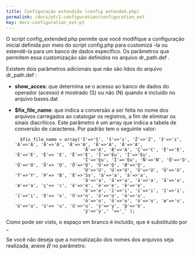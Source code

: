 ```yaml
---
title: Configuração estendida (config extended.php)
permalink: /docs/pt/1-configuration/configuration_ext
key: docs-configuration_ext-pt
---
```



O script config_extended.php permite que você modifique a configuração inicial definida por meio do script config.php para customizá -la ou estendê-la para um banco de dados específico. Os parâmetros que permitem essa customização são definidos no arquivo dr_path.def .

Existem dois parâmetros adicionais que não são lidos do arquivo dr_path.def :

- **show_acces**: que determina se o acesso ao banco de dados do operador (acesso) é mostrado (S) ou não (N) quando é incluído no arquivo bases.dat
- **$fix_file_name**: que indica a conversão a ser feita no nome dos arquivos carregados ao catalogar os registros, a fim de eliminar os sinais diacríticos. Este parâmetro é um array que indica a tabela de conversão de caracteres. Por padrão tem o seguinte valor:


        $fix_file_name = array('Š'=>'S', 'š'=>'s', 'Ž'=>'Z', 'ž'=>'z', 'À'=>'A', 'Á'=>'A', 'Â'=>'A', 'Ã'=>'A', 'Ä'=>'A',
                                'Å'=>'A', 'Æ'=>'A', 'Ç'=>'C', 'È'=>'E', 'É'=>'E', 'Ê'=> 'E', 'Ë'=>'E', 'Ì'=>'Eu', 'Í'=>'Eu',
                                'Î'=>'Eu', 'Ï'=>'Eu', 'Ñ'=>'N', 'Ò'=>'O', 'Ó'=>'O', 'Ô'=> 'O', 'Õ'=>'O', 'Ö'=>'O', 'Ø'=>'O',
                                'Ù'=>'U', 'Ú'=>'U', 'Û'=>'U', 'Ü'=>'U', 'Ý'=>'Y', 'Þ'=> 'B', 'ß'=>'Ss', 'à'=>'a', 'á'=>'a',
                                'â'=>'a', 'ã'=>'a', 'ä'=>'a', 'å'=>'a', 'æ'=>'a', 'ç'=> 'c', 'è'=>'e', 'é'=>'e', 'ê'=>'e',
                                'ë'=>'e', 'ì'=>'i', 'í'=>'i', 'î'=>'i', 'ï'=>'i', 'ð'=> 'o', 'ñ'=>'n', 'ò'=>'o', 'ó'=>'o',
                                'ô'=>'o', 'õ'=>'o', 'ö'=>'o', 'ø'=>'o', 'ù'=>'u', 'ú'=> 'u', 'û'=>'u', 'ý'=>'y', 'þ'=>'b',
                                'ÿ'=>'y',' '=>'_' );


Como pode ser visto, o espaço em branco é incluído, que é substituído por _

Se você não deseja que a normalização dos nomes dos arquivos seja realizada, anexe **//** no parâmetro.